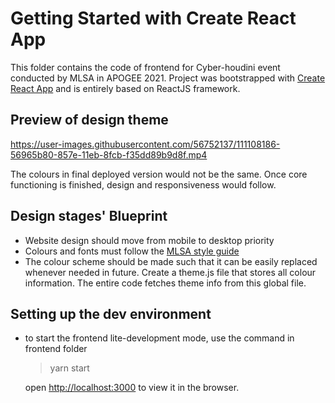 # Getting Started with Create React App

This folder contains the code of frontend for Cyber-houdini event conducted by MLSA in APOGEE 2021.
Project was bootstrapped with [Create React App](https://github.com/facebook/create-react-app) and is entirely based on
ReactJS framework.

## Preview of design theme
https://user-images.githubusercontent.com/56752137/111108186-56965b80-857e-11eb-8fcb-f35dd89b9d8f.mp4

The colours in final deployed version would not be the same. Once core functioning is finished, design and responsiveness would follow.

## Design stages' Blueprint

- Website design should move from mobile to desktop priority
- Colours and fonts must follow the [MLSA style guide](https://drive.google.com/drive/folders/1a06ADXfAv7VzuBI0ArgIomQcxoWW21Dm)
- The colour scheme should be made such that it can be easily replaced whenever needed in future. Create a theme.js file that stores all colour information. The entire code fetches theme info from this global file.

## Setting up the dev environment

- to start the frontend lite-development mode, use the command in frontend folder 

  >yarn start
  
  open [http://localhost:3000](http://localhost:3000) to view it in the browser.
